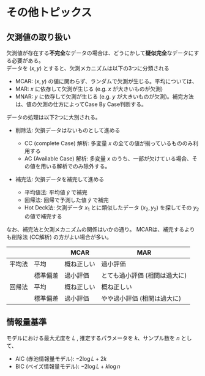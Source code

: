 # その他トピックス

## 欠測値の取り扱い
欠測値が存在する**不完全**なデータの場合は、どうにかして**疑似完全**なデータにする必要がある。  
データを $(x,y)$ とすると、欠測メカニズムは以下の3つに分類される
- MCAR: $(x,y)$ の値に関わらず、ランダムで欠測が生じる。平均については、
- MAR: $x$ に依存して欠測が生じる (e.g. $x$ が大きいものが欠測)
- MNAR: $y$ に依存して欠測が生じる (e.g. $y$ が大きいものが欠測)。補完方法は、値の欠測の仕方によってCase By Case判断する。

データの処理は以下2つに大別される。
- 削除法: 欠損データはないものとして進める
   - CC (complete Case) 解析: 多変量 $x$ の全ての値が揃っているもののみ利用する
   - AC (Available Case) 解析: 多変量 $x$ のうち、一部が欠けている場合、その値を用いる解析でのみ除外する。

- 補完法: 欠損データを補完して進める
   - 平均値法: 平均値 $\bar{y}$ で補完
   - 回帰法: 回帰で予測した値 $\hat{y}$ で補完
   - Hot Deck法: 欠測データ $x_1$ とに類似したデータ $(x_2, y_2)$ を探してその $y_2$ の値で補完する

なお、補完法と欠測メカニズムの関係はいかの通り。
MCARは、補完するよりも削除法 (CC解析) の方がよい場合が多い。

|||MCAR|MAR|
|---|---|---|---|
|平均法|平均|概ね正しい|過小評価|
|  |標準偏差|過小評価|とても過小評価 (相関は過大に)|
|回帰法|平均|概ね正しい|概ね正しい|
|  |標準偏差|過小評価|やや過小評価 (相関は過大に)|

## 情報量基準
モデルにおける最大尤度を $L$ , 推定するパラメータを $k$、サンプル数を $n$ として、
- AIC (赤池情報量モデル): $-2\log L+2k$
- BIC (ベイズ情報量モデル): $-2\log L+k\log n$